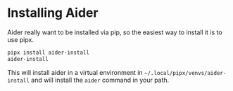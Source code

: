 # Installing Aider

Aider really want to be installed via pip, so the easiest way to install it is to use pipx.

```bash
pipx install aider-install
aider-install
```

This will install aider in a virtual environment in `~/.local/pipx/venvs/aider-install` and will install the `aider` command in your path.
